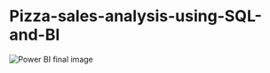 
# Pizza-sales-analysis-using-SQL-and-BI
![Power BI final image](https://github.com/udayan2112/Pizza-sales-analysis-using-SQL-and-BI/assets/78857608/677e52e2-b75d-407b-8c4a-6dbe78bcf90e)
